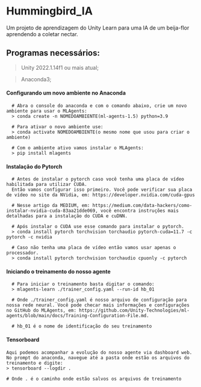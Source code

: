 # Hummingbird_IA
Um projeto de aprendizagem do Unity Learn para uma IA de um beija-flor aprendendo a coletar nectar.

## Programas necessários:
  > Unity 2022.1.14f1 ou mais atual;
  
  > Anaconda3;
  
  #### Configurando um novo ambiente no Anaconda
  ```
    # Abra o console do anaconda e com o comando abaixo, crie um novo ambiente para usar o MLAgents:
    > conda create -n NOMEDOAMBIENTE(ml-agents-1.5) python=3.9
    
    # Para ativar o novo ambiente use:
    > conda activate NOMEDOAMBIENTE(o mesmo nome que usou para criar o ambiente)
    
    # Com o ambiente ativo vamos instalar o MLAgents:
    > pip install mlagents
  ```
  
  #### Instalação do Pytorch
  ```
    # Antes de instalar o pytorch caso você tenha uma placa de vídeo habilitada para utilizar CUDA.
    Então vamos configurar isso primeiro. Você pode verificar sua placa de vídeo no site da NVidia, em: https://developer.nvidia.com/cuda-gpus
    
    # Nesse artigo da MEDIUM, em: https://medium.com/data-hackers/como-instalar-nvidia-cuda-83aa21dde069, você encontra instruções mais detalhadas para a instalação do CUDA e cuDNN.
    
    # Após instalar o CUDA use esse comando para instalar o pytorch.
    > conda install pytorch torchvision torchaudio pytorch-cuda=11.7 -c pytorch -c nvidia
    
    # Caso não tenha uma placa de vídeo então vamos usar apenas o processador.
    > conda install pytorch torchvision torchaudio cpuonly -c pytorch
 ```
  
  #### Iniciando o treinamento do nosso agente
  ```
    # Para iniciar o treinamento basta digitar o comando:
    > mlagents-learn ./trainer_config.yaml --run-id hb_01
    
    # Onde ./trainer_config.yaml é nosso arquivo de configuração para nossa rede neural. Você pode checar mais informações e configurações no GitHub do MLAgents, em: https://github.com/Unity-Technologies/ml-agents/blob/main/docs/Training-Configuration-File.md.
    
    # hb_01 é o nome de identificação do seu treinamento
  ```
  
  #### Tensorboard
  ```
  Aqui podemos acompanhar a evolução do nosso agente via dashboard web. No prompt do anaconda, navegue até a pasta onde estão os arquivos do treinamento e digite:
  > tensorboard --logdir .
  
  # Onde . é o caminho onde estão salvos os arquivos de treinamento
  ```
